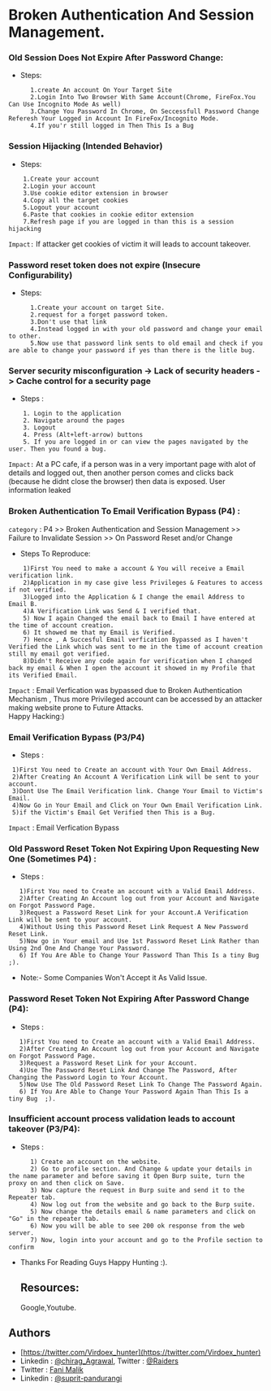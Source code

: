 # Broken Authentication And Session Management.

### Old Session Does Not Expire After Password Change:
* Steps:
```
      1.create An account On Your Target Site
      2.Login Into Two Browser With Same Account(Chrome, FireFox.You Can Use Incognito Mode As well) 
      3.Change You Password In Chrome, On Seccessfull Password Change Referesh Your Logged in Account In FireFox/Incognito Mode.
      4.If you'r still logged in Then This Is a Bug
```      

### Session Hijacking (Intended Behavior)
* Steps:
```
    1.Create your account
    2.Login your account
    3.Use cookie editor extension in browser
    4.Copy all the target cookies
    5.Logout your account
    6.Paste that cookies in cookie editor extension
    7.Refresh page if you are logged in than this is a session hijacking
```  
`Impact:` If attacker get cookies of victim it will leads to account takeover.
 
 
### Password reset token does not expire (Insecure Configurability)
* Steps:
```
      1.Create your account on target Site.
      2.request for a forget password token.
      3.Don't use that link
      4.Instead logged in with your old password and change your email to other.
      5.Now use that password link sents to old email and check if you are able to change your password if yes than there is the litle bug.
 ```    
 
 ### Server security misconfiguration -> Lack of security headers -> Cache control for a security page
 * Steps :
 ``` 
     1. Login to the application
     2. Navigate around the pages
     3. Logout
     4. Press (Alt+left-arrow) buttons
     5. If you are logged in or can view the pages navigated by the user. Then you found a bug.
  ```
  `Impact:` At a PC cafe, if a person was in a very important page with alot of details and logged out, then another person comes and clicks back (because he didnt close the browser) then data is exposed. User information leaked
 
 ### Broken Authentication To Email Verification Bypass (P4) :
  `category` : P4 >> Broken Authentication and Session Management >> Failure to Invalidate Session >> On Password Reset and/or Change

* Steps To Reproduce:
``` 
    1)First You need to make a account & You will receive a Email verification link.
    2)Application in my case give less Privileges & Features to access if not verified.
    3)Logged into the Application & I change the email Address to Email B.
    4)A Verification Link was Send & I verified that.
    5) Now I again Changed the email back to Email I have entered at the time of account creation.
    6) It showed me that my Email is Verified.
    7) Hence , A Succesful Email verfication Bypassed as I haven't Verified the Link which was sent to me in the time of account creation still my email got verified.
    8)Didn't Receive any code again for verification when I changed back my email & When I open the account it showed in my Profile that its Verified Email.
```

`Impact` :
Email Verfication was bypassed due to Broken Authentication Mechanism , Thus more Privileged account can be accessed by an attacker making website prone to Future Attacks.    
  Happy Hacking:)
  
  ### Email Verification Bypass (P3/P4)
  * Steps :
   ``` 
    1)First You need to Create an account with Your Own Email Address.
    2)After Creating An Account A Verification Link will be sent to your account.
    3)Dont Use The Email Verification link. Change Your Email to Victim's Email.
    4)Now Go in Your Email and Click on Your Own Email Verification Link.
    5)if the Victim's Email Get Verified then This is a Bug.
```
`Impact` : Email Verfication Bypass

 ### Old Password Reset Token Not Expiring Upon Requesting New One (Sometimes P4) :
  * Steps :
 ``` 
    1)First You need to Create an account with a Valid Email Address.
    2)After Creating An Account log out from your Account and Navigate on Forgot Password Page.
    3)Request a Password Reset Link for your Account.A Verification Link will be sent to your account.
    4)Without Using this Password Reset Link Request A New Password Reset Link.
    5)Now go in Your email and Use 1st Password Reset Link Rather than Using 2nd One And Change Your Password.
    6) If You Are Able to Change Your Password Than This Is a tiny Bug ;).
```
* Note:- Some Companies Won't Accept it As Valid Issue. 

### Password Reset Token Not Expiring After Password Change (P4):
  * Steps :
 ``` 
    1)First You need to Create an account with a Valid Email Address.
    2)After Creating An Account log out from your Account and Navigate on Forgot Password Page.
    3)Request a Password Reset Link for your Account.
    4)Use The Password Reset Link And Change The Password, After Changing the Password Login to Your Account.
    5)Now Use The Old Password Reset Link To Change The Password Again.
    6) If You Are Able to Change Your Password Again Than This Is a tiny Bug  ;).
```

### Insufficient account process validation leads to account takeover (P3/P4):
   * Steps :
```
      1) Create an account on the website.
      2) Go to profile section. And Change & update your details in the name parameter and before saving it Open Burp suite, turn the proxy on and then click on Save.
      3) Now capture the request in Burp suite and send it to the Repeater tab.
      4) Now log out from the website and go back to the Burp suite.
      5) Now change the details email & name parameters and click on "Go" in the repeater tab.
      6) Now you will be able to see 200 ok response from the web server.
      7) Now, login into your account and go to the Profile section to confirm
```

* Thanks For Reading Guys Happy Hunting :).

  ## Resources:
  Google,Youtube.

## Authors
* [https://twitter.com/Virdoex_hunter](https://twitter.com/Virdoex_hunter) 
* Linkedin : [@chirag_Agrawal](https://www.linkedin.com/in/chirag-agrawal-770488144/), Twitter  : [@Raiders](https://twitter.com/ChiragA15977205)
* Twitter : [Fani Malik](https://twitter.com/fanimalikhack) 
* Linkedin : [@suprit-pandurangi](https://www.linkedin.com/in/suprit-pandurangi-a90526106/)
